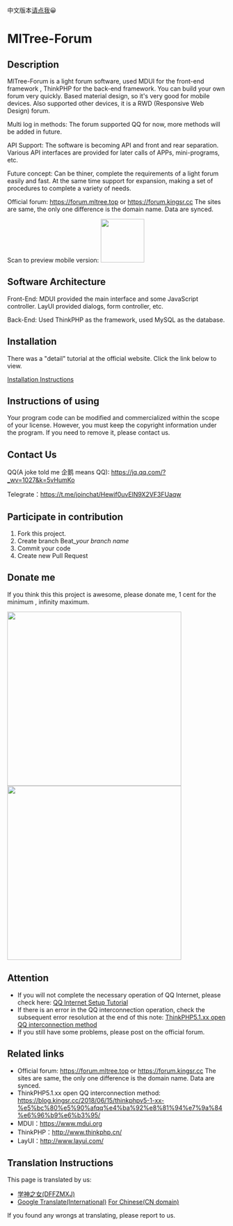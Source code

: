 中文版本[请点我](README.md)😀

# MlTree-Forum

## Description

MlTree-Forum is a light forum software, used MDUI for the front-end framework , ThinkPHP for the back-end framework. You can build your own forum very quickly. Based material design, so it's very good for mobile devices. Also supported other devices, it is a RWD (Responsive Web Design) forum.

Multi log in methods: The forum supported QQ for now, more methods will be added in future.

API Support: The software is becoming API and front and rear separation. Various API interfaces are provided for later calls of APPs, mini-programs, etc.

Future concept: Can be thiner, complete the requirements of a light forum easily and fast. At the same time support for expansion, making a set of procedures to complete a variety of needs.

Official forum: https://forum.mltree.top or https://forum.kingsr.cc
The sites are same, the only one difference is the domain name. Data are synced.

Scan to preview mobile version:
<img src="https://i.loli.net/2018/06/28/5b34ff00efd5d.bmp" witd="100" height="100">

## Software Architecture

Front-End: MDUI provided the main interface and some JavaScript controller. LayUI provided dialogs, form controller, etc.

Back-End: Used ThinkPHP as the framework, used MySQL as the database.

## Installation

There was a "detail" tutorial at the official website. Click the link below to view.

[Installation Instructions](https://forum.mltree.top/topic/3.html)

## Instructions of using

Your program code can be modified and commercialized within the scope of your license. However, you must keep the copyright information under the program. If you need to remove it, please contact us.

## Contact Us

QQ(A joke told me 企鹅 means QQ): https://jq.qq.com/?_wv=1027&k=5vHumKo

Telegrate：https://t.me/joinchat/Hewif0uvElN9X2VF3FUaqw

## Participate in contribution

1. Fork this project.
2. Create branch Beat_*your branch name*
3. Commit your code
4. Create new Pull Request

## Donate me

If you think this this project is awesome, please donate me, 1 cent for the minimum , infinity maximum.

<img src="https://i.loli.net/2018/06/28/5b34fecb37133.jpg" witd="300" height="400">
<img src="https://i.loli.net/2018/06/28/5b34fecb62d1d.png" witd="300" height="400">

## Attention

- If you will not complete the necessary operation of QQ Internet, please check here: [QQ Internet Setup Tutorial](https://forum.mltree.top/topic/12.html)
- If there is an error in the QQ interconnection operation, check the subsequent error resolution at the end of this note: [ThinkPHP5.1.xx open QQ interconnection method](https://blog.kingsr.cc/2018/06/15/thinkphpv5-1-xx-%e5%bc%80%e5%90%afqq%e4%ba%92%e8%81%94%e7%9a%84%e6%96%b9%e6%b3%95/)
- If you still have some problems, please post on the official forum.

## Related links

- Official forum: https://forum.mltree.top or https://forum.kingsr.cc
The sites are same, the only one difference is the domain name. Data are synced.
- ThinkPHP5.1.xx open QQ interconnection method: https://blog.kingsr.cc/2018/06/15/thinkphpv5-1-xx-%e5%bc%80%e5%90%afqq%e4%ba%92%e8%81%94%e7%9a%84%e6%96%b9%e6%b3%95/
- MDUI：https://www.mdui.org
- ThinkPHP：http://www.thinkphp.cn/
- LayUI：http://www.layui.com/

## Translation Instructions

This page is translated by us:

* [学神之女\(DFFZMXJ\)](https://github.com/dffzmxj)
* [Google Translate(International)](https://translate.google.com) [For Chinese(CN domain)](https://translate.google.cn)

If you found any wrongs at translating, please report to us.
